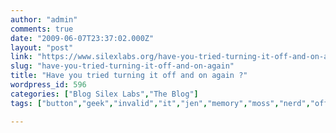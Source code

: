 ```yaml
---
author: "admin"
comments: true
date: "2009-06-07T23:37:02.000Z"
layout: "post"
link: "https://www.silexlabs.org/have-you-tried-turning-it-off-and-on-again/"
slug: "have-you-tried-turning-it-off-and-on-again"
title: "Have you tried turning it off and on again ?"
wordpress_id: 596
categories: ["Blog Silex Labs","The Blog"]
tags: ["button","geek","invalid","it","jen","memory","moss","nerd","off","on","plug","reboot","reynholm","roy","signal","turning"]

---
```


